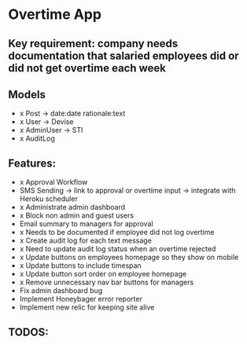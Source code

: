 # Overtime App

## Key requirement: company needs documentation that salaried employees did or did not get overtime each week

## Models
- x Post -> date:date rationale:text
- x User -> Devise
- x AdminUser -> STI
- x AuditLog

## Features:
- x Approval Workflow
- SMS Sending -> link to approval or overtime input -> integrate with Heroku scheduler
- x Administrate admin dashboard
- x Block non admin and guest users
- Email summary to managers for approval
- x Needs to be documented if employee did not log overtime
- x Create audit log for each text message
- x Need to update audit log status when an overtime rejected
- x Update buttons on employees homepage so they show on mobile
- x Update buttons to include timespan
- x Update button sort order on employee homepage
- x Remove unnecessary nav bar buttons for managers
- Fix admin dashboard bug
- Implement Honeybager error reporter
- Implement new relic for keeping site alive


## TODOS:
##
